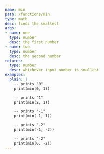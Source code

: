 ```yaml
---
name: min
path: /functions/min
type: math
desc: finds the smallest
args:
- name: one
  type: number
  desc: the first number
- name: two
  type: number
  desc: the second number
returns:
  type: number
  desc: whichever input number is smallest
examples:
  plain: |
    -- prints "0"
    print(min(0, 1))

    -- prints "1"
    print(min(2, 1))

    -- prints "-1"
    print(min(-1, 1))

    -- prints "-2"
    print(min(-1, -2))

    -- prints "-2"
    print(min(0, -2))
---
```

